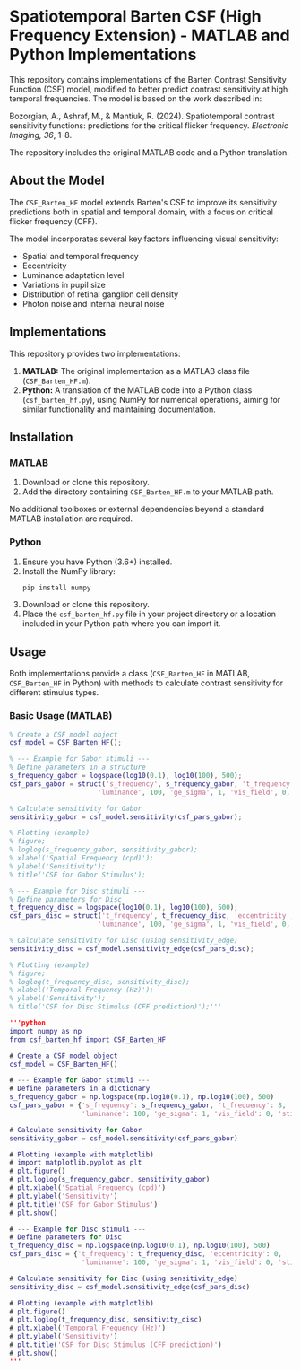 # Spatiotemporal Barten CSF (High Frequency Extension) - MATLAB and Python Implementations

This repository contains implementations of the Barten Contrast Sensitivity Function (CSF) model, modified to better predict contrast sensitivity at high temporal frequencies. The model is based on the work described in:

Bozorgian, A., Ashraf, M., & Mantiuk, R. (2024). Spatiotemporal contrast sensitivity functions: predictions for the critical flicker frequency. *Electronic Imaging, 36*, 1-8.

The repository includes the original MATLAB code and a Python translation.

## About the Model

The `CSF_Barten_HF` model extends Barten's CSF to improve its sensitivity predictions both in spatial and temporal domain, with a focus on critical flicker frequency (CFF).

The model incorporates several key factors influencing visual sensitivity:

* Spatial and temporal frequency 
* Eccentricity
* Luminance adaptation level
* Variations in pupil size
* Distribution of retinal ganglion cell density
* Photon noise and internal neural noise

## Implementations

This repository provides two implementations:

1.  **MATLAB:** The original implementation as a MATLAB class file (`CSF_Barten_HF.m`).
2.  **Python:** A translation of the MATLAB code into a Python class (`csf_barten_hf.py`), using NumPy for numerical operations, aiming for similar functionality and maintaining documentation.

## Installation

### MATLAB

1.  Download or clone this repository.
2.  Add the directory containing `CSF_Barten_HF.m` to your MATLAB path.

No additional toolboxes or external dependencies beyond a standard MATLAB installation are required.

### Python

1.  Ensure you have Python (3.6+) installed.
2.  Install the NumPy library:
    ```bash
    pip install numpy
    ```
3.  Download or clone this repository.
4.  Place the `csf_barten_hf.py` file in your project directory or a location included in your Python path where you can import it.

## Usage

Both implementations provide a class (`CSF_Barten_HF` in MATLAB, `CSF_Barten_HF` in Python) with methods to calculate contrast sensitivity for different stimulus types.

### Basic Usage (MATLAB)

```matlab
% Create a CSF model object
csf_model = CSF_Barten_HF();

% --- Example for Gabor stimuli ---
% Define parameters in a structure
s_frequency_gabor = logspace(log10(0.1), log10(100), 500);
csf_pars_gabor = struct('s_frequency', s_frequency_gabor, 't_frequency', 8, 'eccentricity', 0, ...
                      'luminance', 100, 'ge_sigma', 1, 'vis_field', 0, 'stimulus_type', 'gabor');

% Calculate sensitivity for Gabor
sensitivity_gabor = csf_model.sensitivity(csf_pars_gabor);

% Plotting (example)
% figure;
% loglog(s_frequency_gabor, sensitivity_gabor);
% xlabel('Spatial Frequency (cpd)');
% ylabel('Sensitivity');
% title('CSF for Gabor Stimulus');

% --- Example for Disc stimuli ---
% Define parameters for Disc
t_frequency_disc = logspace(log10(0.1), log10(100), 500);
csf_pars_disc = struct('t_frequency', t_frequency_disc, 'eccentricity', 0, ...
                      'luminance', 100, 'ge_sigma', 1, 'vis_field', 0, 'stimulus_type', 'disc'); % stimulus_type is set internally by sensitivity_edge, but good practice to include

% Calculate sensitivity for Disc (using sensitivity_edge)
sensitivity_disc = csf_model.sensitivity_edge(csf_pars_disc);

% Plotting (example)
% figure;
% loglog(t_frequency_disc, sensitivity_disc);
% xlabel('Temporal Frequency (Hz)');
% ylabel('Sensitivity');
% title('CSF for Disc Stimulus (CFF prediction)');'''

'''python
import numpy as np
from csf_barten_hf import CSF_Barten_HF

# Create a CSF model object
csf_model = CSF_Barten_HF()

# --- Example for Gabor stimuli ---
# Define parameters in a dictionary
s_frequency_gabor = np.logspace(np.log10(0.1), np.log10(100), 500)
csf_pars_gabor = {'s_frequency': s_frequency_gabor, 't_frequency': 8, 'eccentricity': 0,
                  'luminance': 100, 'ge_sigma': 1, 'vis_field': 0, 'stimulus_type': 'gabor'}

# Calculate sensitivity for Gabor
sensitivity_gabor = csf_model.sensitivity(csf_pars_gabor)

# Plotting (example with matplotlib)
# import matplotlib.pyplot as plt
# plt.figure()
# plt.loglog(s_frequency_gabor, sensitivity_gabor)
# plt.xlabel('Spatial Frequency (cpd)')
# plt.ylabel('Sensitivity')
# plt.title('CSF for Gabor Stimulus')
# plt.show()

# --- Example for Disc stimuli ---
# Define parameters for Disc
t_frequency_disc = np.logspace(np.log10(0.1), np.log10(100), 500)
csf_pars_disc = {'t_frequency': t_frequency_disc, 'eccentricity': 0,
                  'luminance': 100, 'ge_sigma': 1, 'vis_field': 0, 'stimulus_type': 'disc'} # stimulus_type is set internally by sensitivity_edge, but good practice to include

# Calculate sensitivity for Disc (using sensitivity_edge)
sensitivity_disc = csf_model.sensitivity_edge(csf_pars_disc)

# Plotting (example with matplotlib)
# plt.figure()
# plt.loglog(t_frequency_disc, sensitivity_disc)
# plt.xlabel('Temporal Frequency (Hz)')
# plt.ylabel('Sensitivity')
# plt.title('CSF for Disc Stimulus (CFF prediction)')
# plt.show()
'''